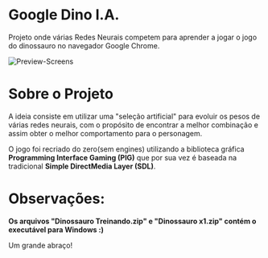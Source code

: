 # Google Dino I.A.

Projeto onde várias Redes Neurais competem para aprender a jogar o jogo do dinossauro no navegador Google Chrome.

![Preview-Screens](https://github.com/JVictorDias/Dinossauro-Google/blob/master/preview.gif)

# Sobre o Projeto

  A ideia consiste em utilizar uma "seleção artificial" para evoluir os pesos de várias redes neurais, com o propósito de encontrar a melhor combinação e assim obter o melhor comportamento para o personagem.

  O jogo foi recriado do zero(sem engines) utilizando a biblioteca gráfica **Programming Interface Gaming (PIG)** que por sua vez é baseada na tradicional **Simple DirectMedia Layer (SDL)**.

# Observações:

**Os arquivos "Dinossauro Treinando.zip" e "Dinossauro x1.zip" contém o executável para Windows :)**

Um grande abraço!
